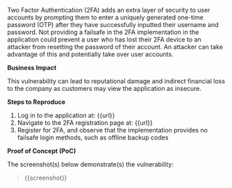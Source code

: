 Two Factor Authentication (2FA) adds an extra layer of security to user accounts by prompting them to enter a uniquely generated one-time password (OTP) after they have successfully inputted their username and password. Not providing a failsafe in the 2FA implementation in the application could prevent a user who has lost their 2FA device to an attacker from resetting the password of their account. An attacker can take advantage of this and potentially take over user accounts.

**Business Impact**

This vulnerability can lead to reputational damage and indirect financial loss to the company as customers may view the application as insecure.

**Steps to Reproduce**

1. Log in to the application at: {{url}}
1. Navigate to the 2FA registration page at: {{url}}
1. Register for 2FA, and observe that the implementation provides no failsafe login methods, such as offline backup codes

**Proof of Concept (PoC)**

The screenshot(s) below demonstrate(s) the vulnerability:
>
> {{screenshot}}
